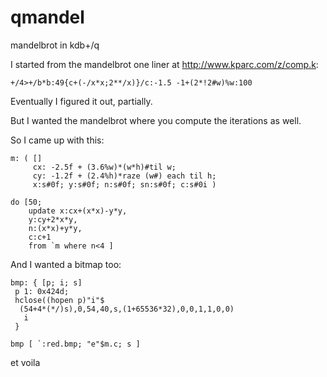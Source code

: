# qmandel
mandelbrot in kdb+/q

I started from the mandelbrot one liner at http://www.kparc.com/z/comp.k:
 
 ```
+/4>+/b*b:49{c+(-/x*x;2**/x)}/c:-1.5 -1+(2*!2#w)%w:100
```

Eventually I figured it out, partially.

But I wanted the mandelbrot where you compute the iterations as well.

So I came up with this:

```
m: ( [] 	  
	 cx: -2.5f + (3.6%w)*(w*h)#til w;
	 cy: -1.2f + (2.4%h)*raze (w#) each til h;
	 x:s#0f; y:s#0f; n:s#0f; sn:s#0f; c:s#0i )
	 
do [50;
	update x:cx+(x*x)-y*y,
	y:cy+2*x*y,
	n:(x*x)+y*y,
	c:c+1
	from `m where n<4 ]
```

And I wanted a bitmap too:

```
bmp: { [p; i; s]
 p 1: 0x424d;
 hclose((hopen p)"i"$
  (54+4*(*/)s),0,54,40,s,(1+65536*32),0,0,1,1,0,0) 
   i 
 }
 
bmp [ `:red.bmp; "e"$m.c; s ]
```

et voila
